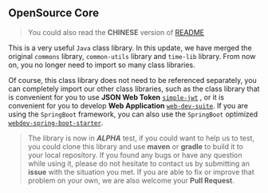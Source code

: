 ## OpenSource Core

> You could also read the **CHINESE** version of [README](README_zh-CN.md)

This is a very useful `Java` class library. In this update, we have merged the original `commons` library, 
`common-utils` library and `time-lib` library. From now on, you no longer need to import so many class libraries.

Of course, this class library does not need to be referenced separately, you can completely import our other class 
libraries, such as the class library that is convenient for you to use **JSON Web Token** 
[`simple-jwt`](https://github.com/vorbote/simple-jwt) , or it is convenient for you to develop **Web Application**
[`web-dev-suite`](https://github.com/vorbote/web-dev-suite). If you are using the `SpringBoot` framework, you can also 
use the `SpringBoot` optimized [`webdev-spring-boot-starter`](https://github.com/vorbote/webdev-spring-boot-starter).

> The library is now in **_ALPHA_** test, if you could want to help us to test, you could clone this library and use 
> **maven** or **gradle** to build it to your local repository. If you found any bugs or have any question while using 
> it, please do not hesitate to contact us by submitting an **issue** with the situation you met. If you are able to
> fix or improve that problem on your own, we are also welcome your **Pull Request**.